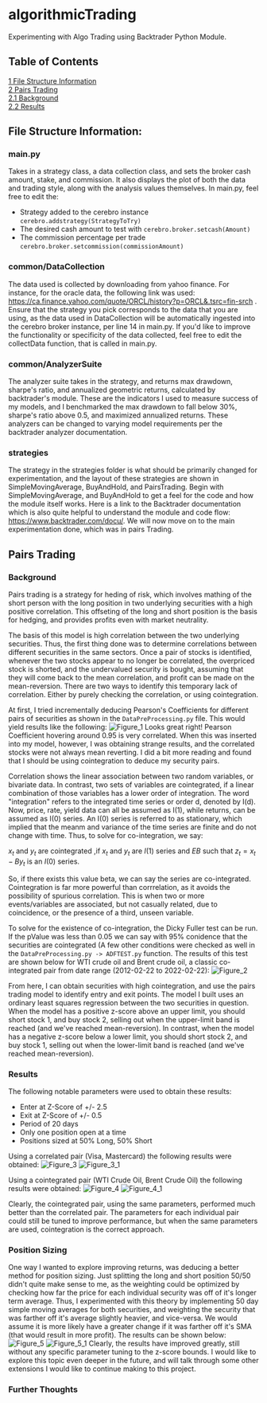 # algorithmicTrading
Experimenting with Algo Trading using Backtrader Python Module.

## Table of Contents
[1 File Structure Information](#File-Structure-Information)  
[2 Pairs Trading](#Pairs-Trading)  
[2.1 Background](#Background)  
[2.2 Results](#Results)   

## File Structure Information:
### main.py 
Takes in a strategy class, a data collection class, and sets the broker cash amount, stake, and commission. It also displays the plot of both the data and trading style, along with the analysis values themselves. In main.py, feel free to edit the:
* Strategy added to the cerebro instance ```cerebro.addstrategy(StrategyToTry)```
* The desired cash amount to test with  ``` cerebro.broker.setcash(Amount) ```
* The commission percentage per trade ``` cerebro.broker.setcommission(commissionAmount) ```

### common/DataCollection
The data used is collected by downloading from yahoo finance. For instance, for the oracle data, the following link was used: https://ca.finance.yahoo.com/quote/ORCL/history?p=ORCL&.tsrc=fin-srch . Ensure that the strategy you pick corresponds to the data that you are using, as the data used in DataCollection will be automatically ingested into the cerebro broker instance, per line 14 in main.py. If you'd like to improve the functionality or specificity of the data collected, feel free to edit the collectData function, that is called in main.py.

### common/AnalyzerSuite
The analyzer suite takes in the strategy, and returns max drawdown, sharpe's ratio, and annualized geometric returns, calculated by backtrader's module. These are the indicators I used to measure success of my models, and I benchmarked the max drawdown to fall below 30%, sharpe's ratio above 0.5, and maximized annualized returns. These analyzers can be changed to varying model requirements per the backtrader analyzer documentation.

### strategies
The strategy in the strategies folder is what should be primarily changed for experimentation, and the layout of these strategies are shown in SimpleMovingAverage, BuyAndHold, and PairsTrading. Begin with SimpleMovingAverage, and BuyAndHold to get a feel for the code and how the module itself works. Here is a link to the Backtrader documentation which is also quite helpful to understand the module and code flow: https://www.backtrader.com/docu/.
We will now move on to the main experimentation done, which was in pairs Trading.

## Pairs Trading
### Background
Pairs trading is a strategy for heding of risk, which involves mathing of the short person with the long position in two underlying securities with a high positive correlation. This offseting of the long and short position is the basis for hedging, and provides profits even with market neutrality. 

The basis of this model is high correlation between the two underlying securities. Thus, the first thing done was to determine correlations between different securities in the same sectors. Once a pair of stocks is identified, whenever the two stocks appear to no longer be correlated, the overpriced stock is shorted, and the undervalued security is bought, assuming that they will come back to the mean correlation, and profit can be made on the mean-reversion. There are two ways to identify this temporary lack of correlation. Either by purely checking the correlation, or using cointegration.

At first, I tried incrementally deducing Pearson's Coefficients for different pairs of securities as shown in the ```DataPreProcessing.py``` file. This would yield results like the following: 
![Figure_1](assets/Figure_1.png)
Looks great right! Pearson Coefficient hovering around 0.95 is very correlated. When this was inserted into my model, however, I was obtaining strange results, and the correlated stocks were not always mean reverting. I did a bit more reading and found that I should be using cointegration to deduce my security pairs.

Correlation shows the linear association between two random variables, or bivariate data. In contrast, two sets of variables are cointegrated, if a linear combination of those variables has a lower order of integration. The word "integration" refers to the integrated time series or order d, denoted by I(d). Now, price, rate, yield data can all be assumed as I(1), while returns, can be assumed as I(0) series. An I(0) series is referred to as stationary, which implied that the meanm and variance of the time series are finite and do not change with time. Thus, to solve for co-integration, we say:

$x_t$ and $y_t$ are cointegrated ,if $x_t$ and $y_t$ are $I(1)$ series and $EB$ such that $z_t = x_t - By_t$ is an $I(0)$ series.

So, if there exists this value beta, we can say the series are co-integrated. Cointegration is far more powerful than corrrelation, as it avoids the possibility of spurious correlation. This is when two or more events/variables are associated, but not casually related, due to coincidence, or the presence of a third, unseen variable.

To solve for the existence of co-integration, the Dicky Fuller test can be run. If the pValue was less than 0.05 we can say with 95% conidence that the securities are cointegrated (A few other conditions were checked as well in the ```DataPreProcessing.py -> ADFTEST.py``` function. The results of this test are shown below for WTI crude oil and Brent crude oil, a classic co-integrated pair from date range (2012-02-22 to 2022-02-22):
![Figure_2](assets/Figure_2.png)

From here, I can obtain securities with high cointegration, and use the pairs trading model to identify entry and exit points. The model I built uses an ordinary least squares regression between the two securities in question. When the model has a positive z-score above an upper limit, you should short stock 1, and buy stock 2, selling out when the upper-limit band is reached (and we've reached mean-reversion). In contrast, when the model has a negative z-score below a lower limit, you should short stock 2, and buy stock 1, selling out when the lower-limit band is reached (and we've reached mean-reversion).

### Results
The following notable parameters were used to obtain these results:
* Enter at Z-Score of +/- 2.5
* Exit at Z-Score of +/- 0.5
* Period of 20 days
* Only one position open at a time
* Positions sized at 50% Long, 50% Short

Using a correlated pair (Visa, Mastercard) the following results were obtained:
![Figure_3](assets/Figure_3.png)
![Figure_3_1](assets/Figure_3.1.png)

Using a cointegrated pair (WTI Crude Oil, Brent Crude Oil) the following results were obtained:
![Figure_4](assets/Figure_4.png)
![Figure_4_1](assets/Figure_4.1.png)

Clearly, the cointegrated pair, using the same parameters, performed much better than the correlated pair. The parameters for each individual pair could still be tuned to improve performance, but when the same parameters are used, cointegration is the correct approach.

### Position Sizing
One way I wanted to explore improving returns, was deducing a better method for position sizing. Just splitting the long and short position 50/50 didn't quite make sense to me, as the weighting could be optimized by checking how far the price for each individual security was off of it's longer term average. Thus, I experimented with this theory by implementing 50 day simple moving averages for both securities, and weighting the security that was farther off it's average slightly heavier, and vice-versa. We would assume it is more likely have a greater change if it was farther off it's SMA (that would result in more profit). The results can be shown below:
![Figure_5](assets/Figure_5.png)
![Figure_5_1](assets/Figure_5.1.png)
Clearly, the results have improved greatly, still without any specific parameter tuning to the z-score bounds. I would like to explore this topic even deeper in the future, and will talk through some other extensions I would like to continue making to this project.

### Further Thoughts
